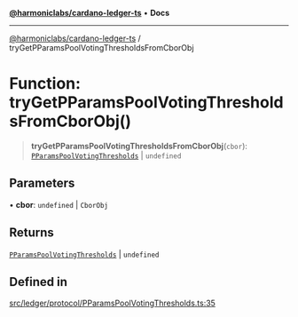 [**@harmoniclabs/cardano-ledger-ts**](../README.md) • **Docs**

***

[@harmoniclabs/cardano-ledger-ts](../globals.md) / tryGetPParamsPoolVotingThresholdsFromCborObj

# Function: tryGetPParamsPoolVotingThresholdsFromCborObj()

> **tryGetPParamsPoolVotingThresholdsFromCborObj**(`cbor`): [`PParamsPoolVotingThresholds`](../interfaces/PParamsPoolVotingThresholds.md) \| `undefined`

## Parameters

• **cbor**: `undefined` \| `CborObj`

## Returns

[`PParamsPoolVotingThresholds`](../interfaces/PParamsPoolVotingThresholds.md) \| `undefined`

## Defined in

[src/ledger/protocol/PParamsPoolVotingThresholds.ts:35](https://github.com/HarmonicLabs/cardano-ledger-ts/blob/94dd590ffe94133126b0d8d49920fc7b002e1975/src/ledger/protocol/PParamsPoolVotingThresholds.ts#L35)
